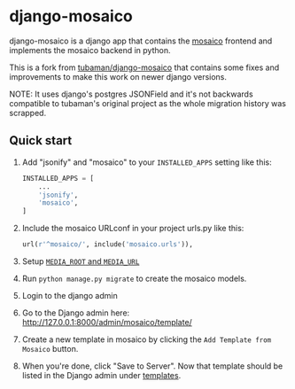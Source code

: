 # django-mosaico

django-mosaico is a django app that contains the
[mosaico](http://mosaico.io) frontend and implements the mosaico backend
in python.

This is a fork from [tubaman/django-mosaico](https://github.com/tubaman/django-mosaico) that contains some fixes and
improvements to make this work on newer django versions.

NOTE: It uses django's postgres JSONField and it's not backwards compatible to tubaman's original project as the whole
migration history was scrapped.


## Quick start

   1. Add "jsonify" and "mosaico" to your `INSTALLED_APPS` setting like this:

       ```python
       INSTALLED_APPS = [
           ...
           'jsonify',
           'mosaico',
       ]
       ```

   1. Include the mosaico URLconf in your project urls.py like this:

       ```python
       url(r'^mosaico/', include('mosaico.urls')),
       ```

   1. Setup [`MEDIA_ROOT` and `MEDIA_URL`](https://docs.djangoproject.com/en/1.10/howto/static-files/#serving-uploaded-files-in-development)
   1. Run `python manage.py migrate` to create the mosaico models.
   1. Login to the django admin
   1. Go to the Django admin here: http://127.0.0.1:8000/admin/mosaico/template/
   1. Create a new template in mosaico by clicking the `Add Template from Mosaico` button.
   1. When you're done, click "Save to Server".  Now that template should be listed in the Django admin under [templates](http://127.0.0.1:8000/admin/mosaico/template/).
